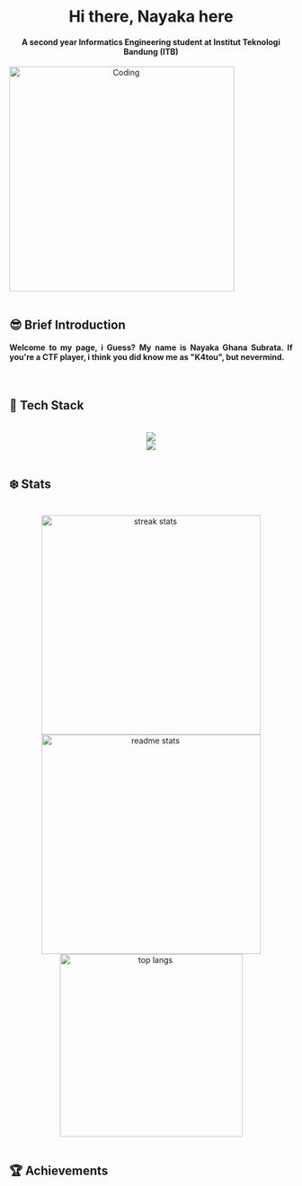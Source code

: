 <h1 align= "center"> Hi there, Nayaka here</h1>
<h4 align="center">A second year Informatics Engineering student at Institut Teknologi Bandung (ITB)</h4>

<div align="center">
  <img align="left" alt="Coding" width="400" src="https://i.pinimg.com/originals/1c/ec/60/1cec60b076ed3e42a0a253548370a353.gif">
</div>

<br clear="both"><br>

<h2 align="left"> 😎 Brief Introduction</h2>
<div align="center">
  <h4 align="justify"> Welcome to my page, i Guess? My name is Nayaka Ghana Subrata. If you're a CTF player, i think you did know me as "K4tou", but nevermind.
  <p>
   
  </p>
  </h4>
</div>
<br>
<h2 align="left"> 📱 Tech Stack </h2>
<br/>
<div align="center">
  <a href="https://skillicons.dev">
    <img src="https://skillicons.dev/icons?i=java,haskell,python,c,cpp,rust,solidity" /> <br>
    <img src="https://skillicons.dev/icons?i=docker,github,html,css,vscode,figma,git,idea,kali,arch" />
  </a>
</div>
<br>
<h2 align="left"> ❄️ Stats </h2>
<br>
<div align="center">
  <img width=390 src="https://streak-stats.demolab.com/?user=Nayekah&count_private=true&theme=cobalt&border_radius=10" alt="streak stats"/>
  <img width=390 src="https://github-readme-stats.vercel.app/api?username=Nayekah&count_private=true&show_icons&theme=cobalt&rank_icon=github&border_radius=10" alt="readme stats" />
  <br/>
  <img width=325 align="center" src="https://github-readme-stats.vercel.app/api/top-langs/?username=Nayekah&hide=HTML&langs_count=5&layout=compact&theme=cobalt&border_radius=10&size_weight=0.5&count_weight=0.5&exclude_repo=github-readme-stats" alt="top langs" />
</div>
<br>
<h2 align="left"> 🏆 Achievements </h2>
<br>
<div align="center">
</div>
